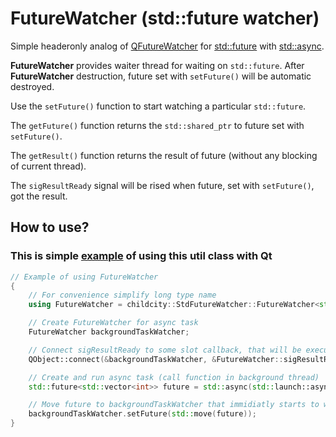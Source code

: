 # FutureWatcher (std::future watcher)
Simple headeronly analog of [QFutureWatcher](https://doc.qt.io/qt-5/qfuturewatcher.html) for [std::future](https://en.cppreference.com/w/cpp/thread/future) with [std::async](https://en.cppreference.com/w/cpp/thread/async).

**FutureWatcher** provides waiter thread for waiting on `std::future`. After **FutureWatcher** destruction, future set with `setFuture()` will be automatic destroyed.

Use the `setFuture()` function to start watching a particular `std::future`. 

The `getFuture()` function returns the `std::shared_ptr` to future set with `setFuture()`.

The `getResult()` function returns the result of future (without any blocking of current thread).

The `sigResultReady` signal will be rised when future, set with `setFuture()`, got the result.


## How to use? 
### This is simple [example](https://github.com/Childcity/StdFutureWatcher/blob/master/example/main.cpp) of using this util class with Qt
```cpp
// Example of using FutureWatcher
{
    // For convenience simplify long type name
    using FutureWatcher = childcity::StdFutureWatcher::FutureWatcher<std::vector<int>>;

    // Create FutureWatcher for async task
    FutureWatcher backgroundTaskWatcher;

    // Connect sigResultReady to some slot callback, that will be executed, when future result will be available
    QObject::connect(&backgroundTaskWatcher, &FutureWatcher::sigResultReady, &myObject, &MyClass::handleResult);

    // Create and run async task (call function in background thread)
    std::future<std::vector<int>> future = std::async(std::launch::async, ...  );

    // Move future to backgroundTaskWatcher that immidiatly starts to wait on future in background thread
    backgroundTaskWatcher.setFuture(std::move(future));
}
```
